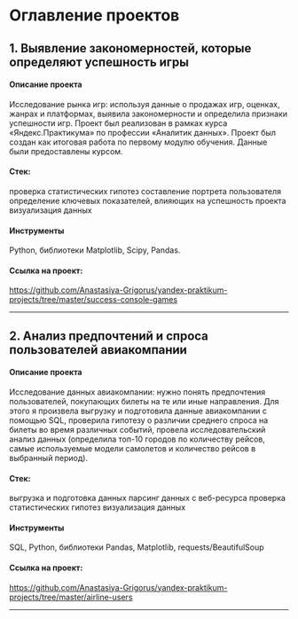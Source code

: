 # Оглавление проектов

## 1. Выявление закономерностей, которые определяют успешность игры

#### Описание проекта

Исследование рынка игр: используя данные о продажах игр, оценках, жанрах и платформах, выявила закономерности и определила признаки успешности игр. Проект был реализован в рамках курса «Яндекс.Практикума» по профессии «Аналитик данных». Проект был создан как итоговая работа по первому модулю обучения. Данные были предоставлены курсом.

#### Стек:
проверка статистических гипотез
составление портрета пользователя
определение ключевых показателей, влияющих на успешность проекта
визуализация данных

#### Инструменты
Python, библиотеки Matplotlib, Scipy, Pandas.

#### Ссылка на проект:
https://github.com/Anastasiya-Grigorus/yandex-praktikum-projects/tree/master/success-console-games

----

## 2. Анализ предпочтений и спроса пользователей авиакомпании

#### Описание проекта

Исследование данных авиакомпании: нужно понять предпочтения пользователей, покупающих билеты на те или иные направления. Для этого я произвела выгрузку и подготовила данные авиакомпании с помощью SQL, проверила гипотезу о различии среднего спроса на билеты во время различных событий, провела исследовательский анализ данных (определила топ-10 городов по количеству рейсов, самые используемые модели самолетов и количество рейсов в выбранный период).

#### Стек:
выгрузка и подготовка данных
парсинг данных с веб-ресурса
проверка статистических гипотез
визуализация данных

#### Инструменты
SQL, Python, библиотеки Pandas, Matplotlib, requests/BeautifulSoup

#### Ссылка на проект:
https://github.com/Anastasiya-Grigorus/yandex-praktikum-projects/tree/master/airline-users

---


